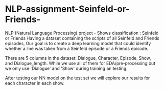 # NLP-assignment-Seinfeld-or-Friends-
NLP (Natural Language Processing) project - Shows classification : Seinfeld or Friends 
Having a dataset containing the scripts of all Seinfeld and Friends episodes,
Our goal is to create a deep learning model that could identify whether a line was taken from a Seinfeld episode or a Friends episode.

There are 5 columns in the dataset: Dialogue, Character, Episode, Show, and Dialogue_length.
While we use all of them for EDA/pre-processing but we only use 'Dialogue' and 'Show' during training an testing.

After testing our NN model on the test set we will explore our results for each character in each show. 
